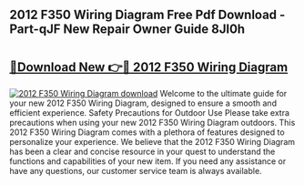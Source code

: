## 2012 F350 Wiring Diagram Free Pdf Download - Part-qJF New Repair Owner Guide 8Jl0h

# <h2><a href="http://dfsazsw.blite.top/?on=2012+F350+Wiring+Diagram">🔗Download New 👉🔴 2012 F350 Wiring Diagram</a></h2>

[![2012 F350 Wiring Diagram download](https://i.imgur.com/lujVjoI.png)](http://dfsazsw.blite.top/?on=2012+F350+Wiring+Diagram)
Welcome to the ultimate guide for your new 2012 F350 Wiring Diagram, designed to ensure a smooth and efficient experience. Safety Precautions for Outdoor Use Please take extra precautions when using your new 2012 F350 Wiring Diagram outdoors. This 2012 F350 Wiring Diagram comes with a plethora of features designed to personalize your experience. We believe that the 2012 F350 Wiring Diagram has been a clear and concise resource in your quest to understand the functions and capabilities of your new item. If you need any assistance or have any questions, our customer service team is always available.
